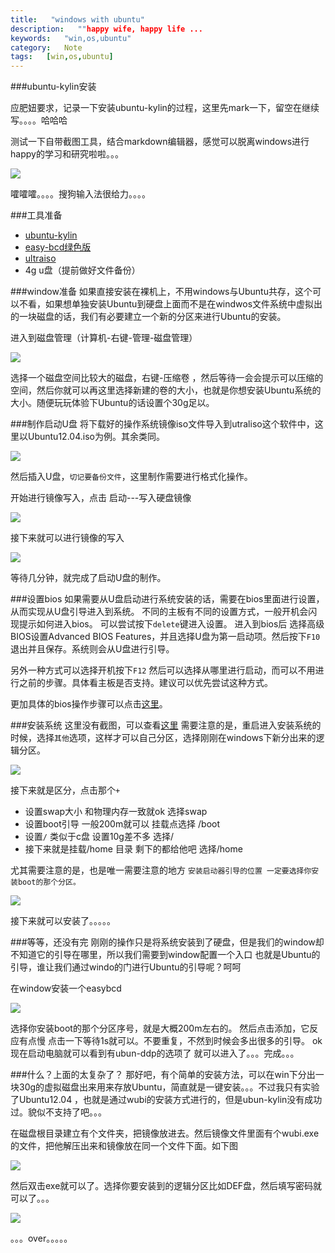 ```yaml
---
title:   "windows with ubuntu"
description:   ""happy wife, happy life ...
keywords:   "win,os,ubuntu"
category:   Note
tags:   [win,os,ubuntu] 
---
```



###ubuntu-kylin安装

应肥妞要求，记录一下安装ubuntu-kylin的过程，这里先mark一下，留空在继续写。。。。哈哈哈

测试一下自带截图工具，结合markdown编辑器，感觉可以脱离windows进行happy的学习和研究啦啦。。。


![](http://needpp.qiniudn.com/2014/12/28/0667297a-8e61-11e4-a385-f23c9156bf7b.png)



嚯嚯嚯。。。。搜狗输入法很给力。。。。

###工具准备
- [ubuntu-kylin ](http://pan.baidu.com/s/1c09zUt6)
- [easy-bcd绿色版](http://pan.baidu.com/s/1gdgT811)
- [ultraiso](http://pan.baidu.com/s/1c01YxGG)
- 4g u盘（提前做好文件备份）

###window准备
如果直接安装在裸机上，不用windows与Ubuntu共存，这个可以不看，如果想单独安装Ubuntu到硬盘上面而不是在windwos文件系统中虚拟出的一块磁盘的话，我们有必要建立一个新的分区来进行Ubuntu的安装。

进入到磁盘管理（计算机-右键-管理-磁盘管理）

![](http://needpp.qiniudn.com/2014/12/28/0fdbc9ac-8e61-11e4-a385-f23c9156bf7b.png)

选择一个磁盘空间比较大的磁盘，右键-压缩卷 ，然后等待一会会提示可以压缩的空间，然后你就可以再这里选择新建的卷的大小，也就是你想安装Ubuntu系统的大小。随便玩玩体验下Ubuntu的话设置个30g足以。

###制作启动U盘
将下载好的操作系统镜像iso文件导入到utraliso这个软件中，这里以Ubuntu12.04.iso为例。其余类同。

![](http://needpp.qiniudn.com/2014/12/28/1c782142-8e61-11e4-a385-f23c9156bf7b.png)


然后插入U盘，`切记要备份文件`，这里制作需要进行格式化操作。

开始进行镜像写入，点击 启动---写入硬盘镜像

![](http://needpp.qiniudn.com/2014/12/28/11b8d0da-8e61-11e4-a385-f23c9156bf7b.png)

接下来就可以进行镜像的写入


![](http://needpp.qiniudn.com/2014/12/28/158aadb4-8e61-11e4-a385-f23c9156bf7b.png)


等待几分钟，就完成了启动U盘的制作。

###设置bios
如果需要从U盘启动进行系统安装的话，需要在bios里面进行设置，从而实现从U盘引导进入到系统。
不同的主板有不同的设置方式，一般开机会闪现提示如何进入bios。
可以尝试按下`delete`键进入设置。
进入到bios后 选择高级BIOS设置Advanced BIOS Features，并且选择U盘为第一启动项。然后按下`F10` 退出并且保存。系统则会从U盘进行引导。

另外一种方式可以选择开机按下`F12` 然后可以选择从哪里进行启动，而可以不用进行之前的步骤。具体看主板是否支持。建议可以优先尝试这种方式。

更加具体的bios操作步骤可以点击[这里](http://jingyan.baidu.com/article/295430f10f4acb0c7e00501b.html)。



###安装系统
这里没有截图，可以查看[这里](http://jingyan.baidu.com/article/76a7e409bea83efc3b6e1507.html) 需要注意的是，重启进入安装系统的时候，选择`其他`选项，这样才可以自己分区，选择刚刚在windows下新分出来的逻辑分区。

![](http://needpp.qiniudn.com/2014/12/28/185d8a02-8e61-11e4-a385-f23c9156bf7b.png)

接下来就是区分，点击那个`+`
- 设置swap大小 和物理内存一致就ok    选择swap
- 设置boot引导 一般200m就可以 挂载点选择 /boot
- 设置`/` 类似于c盘 设置10g差不多    选择/
- 接下来就是挂载/home 目录 剩下的都给他吧   选择/home

尤其需要注意的是，也是唯一需要注意的地方
`安装启动器引导的位置 一定要选择你安装boot的那个分区。`

![](http://needpp.qiniudn.com/2014/12/28/122ecd1c-8e61-11e4-a385-f23c9156bf7b.png)


接下来就可以安装了。。。。。

###等等，还没有完
刚刚的操作只是将系统安装到了硬盘，但是我们的window却不知道它的引导在哪里，所以我们需要到window配置一个入口 也就是Ubuntu的引导，谁让我们通过windo的门进行Ubuntu的引导呢？呵呵

在window安装一个easybcd

![](http://needpp.qiniudn.com/2014/12/28/10fcc8a4-8e61-11e4-a385-f23c9156bf7b.png)

选择你安装boot的那个分区序号，就是大概200m左右的。
然后点击添加，它反应有点慢 点击一下等待1s就可以。不要重复，不然到时候会多出很多的引导。
ok现在启动电脑就可以看到有ubun-ddp的选项了  就可以进入了。。。完成。。。




###什么？上面的太复杂了？
那好吧，有个简单的安装方法，可以在win下分出一块30g的虚拟磁盘出来用来存放Ubuntu，简直就是一键安装。。。不过我只有实验了Ubuntu12.04 ，也就是通过wubi的安装方式进行的，但是ubun-kylin没有成功过。貌似不支持了吧。。。

在磁盘根目录建立有个文件夹，把镜像放进去。然后镜像文件里面有个wubi.exe 的文件，把他解压出来和镜像放在同一个文件下面。如下图

![](http://needpp.qiniudn.com/2014/12/28/130b94fe-8e61-11e4-a385-f23c9156bf7b.png)


然后双击exe就可以了。选择你要安装到的逻辑分区比如DEF盘，然后填写密码就可以了。。。

![](http://needpp.qiniudn.com/2014/12/28/150e85cc-8e61-11e4-a385-f23c9156bf7b.png)


。。。over。。。。。



